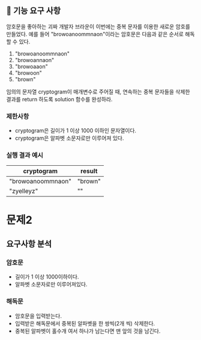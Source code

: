 ## 🚀 기능 요구 사항

암호문을 좋아하는 괴짜 개발자 브라운이 이번에는 중복 문자를 이용한 새로운 암호를 만들었다. 예를 들어 "browoanoommnaon"이라는 암호문은 다음과 같은 순서로 해독할 수 있다.

1. "browoanoommnaon"
2. "browoannaon"
3. "browoaaon"
4. "browoon"
5. "brown"

임의의 문자열 cryptogram이 매개변수로 주어질 때, 연속하는 중복 문자들을 삭제한 결과를 return 하도록 solution 함수를 완성하라.

### 제한사항

- cryptogram은 길이가 1 이상 1000 이하인 문자열이다.
- cryptogram은 알파벳 소문자로만 이루어져 있다.

### 실행 결과 예시

| cryptogram | result |
| --- | --- |
| "browoanoommnaon" | "brown" |
| "zyelleyz" | "" |

# 문제2
## 요구사항 분석
### 암호문
 - 길이가 1 이상 1000이하이다.
 - 알파벳 소문자로만 이루어져있다.

### 해독문
 - 암호문을 입력받는다.
 - 입력받은 해독문에서 중복된 알파벳을 한 쌍씩(2개 씩) 삭제한다.
 - 중복된 알파벳이 홀수개 여서 하나가 남는다면 맨 앞의 것을 남긴다.